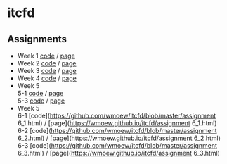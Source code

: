 # itcfd
## Assignments
* Week 1 [code](https://github.com/wmoew/itcfd/blob/master/assignment1.html) /
[page](https://wmoew.github.io/itcfd/assignment1.html)
* Week 2 [code](https://github.com/wmoew/itcfd/blob/master/assignment2.html) /
[page](https://wmoew.github.io/itcfd/assignment2.html)
*  Week 3 [code](https://github.com/wmoew/itcfd/blob/master/assignment3.html) /
[page](https://wmoew.github.io/itcfd/assignment3.html)
*  Week 4 [code](https://github.com/wmoew/itcfd/blob/master/assignment4.html) /
[page](https://wmoew.github.io/itcfd/assignment4.html)
*  Week 5 <br>
5-1 [code](https://github.com/wmoew/itcfd/blob/master/assignment5.html) /
[page](https://wmoew.github.io/itcfd/assignment5.html) <br>
5-3 [code](https://github.com/wmoew/itcfd/blob/master/assignment5-3.html) / [page](https://wmoew.github.io/itcfd/assignment5-3.html) 
*  Week 5 <br>
6-1 [code](https://github.com/wmoew/itcfd/blob/master/assignment 6_1.html) /
[page](https://wmoew.github.io/itcfd/assignment 6_1.html) <br>
6-2 [code](https://github.com/wmoew/itcfd/blob/master/assignment 6_2.html) / [page](https://wmoew.github.io/itcfd/assignment 6_2.html) <br>
6-3 [code](https://github.com/wmoew/itcfd/blob/master/assignment 6_3.html) / [page](https://wmoew.github.io/itcfd/assignment 6_3.html) 
